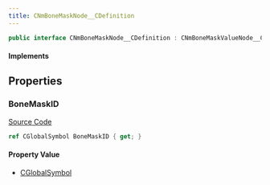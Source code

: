 ```yaml
---
title: CNmBoneMaskNode__CDefinition
---
```


```csharp
public interface CNmBoneMaskNode__CDefinition : CNmBoneMaskValueNode__CDefinition, CNmValueNode__CDefinition, CNmGraphNode__CDefinition, ISchemaClass<CNmGraphNode__CDefinition>, ISchemaClass<CNmValueNode__CDefinition>, ISchemaClass<CNmBoneMaskValueNode__CDefinition>, ISchemaClass<CNmBoneMaskNode__CDefinition>, ISchemaField, ISchemaClass, INativeHandle
```

#### Implements

## Properties

### BoneMaskID

[Source Code](https://github.com/swiftly-solution/swiftlys2/blob/beta/managed/src/SwiftlyS2.Generated/Schemas/Interfaces/CNmBoneMaskNode__CDefinition.cs#L16)

```csharp
ref CGlobalSymbol BoneMaskID { get; }
```

#### Property Value

- [CGlobalSymbol](/docs/api/shared/natives/cglobalsymbol)

